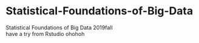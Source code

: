 # Statistical-Foundations-of-Big-Data
Statistical Foundations of Big Data 2019fall  
have a try from Rstudio
ohohoh